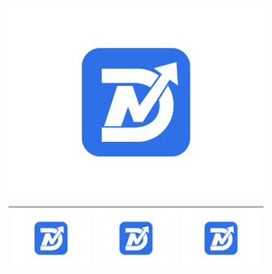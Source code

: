 ![LOGO-01](img/LOGOZUHE/LOGO-01.png)

![LOGO-01](img/LOGOZUHE/LOGO-01.png) | ![LOGO-01](img/LOGOZUHE/LOGO-01.png) | ![LOGO-01](img/LOGOZUHE/LOGO-01.png)
------------ | ------------- | ------------- |
